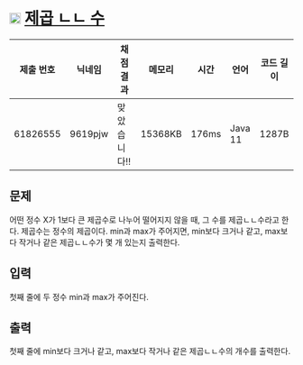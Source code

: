 # <img width="20px"  src="https://d2gd6pc034wcta.cloudfront.net/tier/15.svg" class="solvedac-tier"> [제곱 ㄴㄴ 수](https://www.acmicpc.net/problem/1016) 

| 제출 번호 | 닉네임 | 채점 결과 | 메모리 | 시간 | 언어 | 코드 길이 |
|---|---|---|---|---|---|---|
|61826555|9619pjw|맞았습니다!! |15368KB|176ms|Java 11|1287B|

## 문제
<p>어떤 정수 X가 1보다 큰 제곱수로 나누어 떨어지지 않을 때, 그 수를 제곱ㄴㄴ수라고 한다. 제곱수는 정수의 제곱이다. min과 max가 주어지면, min보다 크거나 같고, max보다 작거나 같은 제곱ㄴㄴ수가 몇 개 있는지 출력한다.</p>

## 입력
<p>첫째 줄에 두 정수 min과 max가 주어진다.</p>

## 출력
<p>첫째 줄에 min보다 크거나 같고, max보다 작거나 같은 제곱ㄴㄴ수의 개수를 출력한다.</p>

